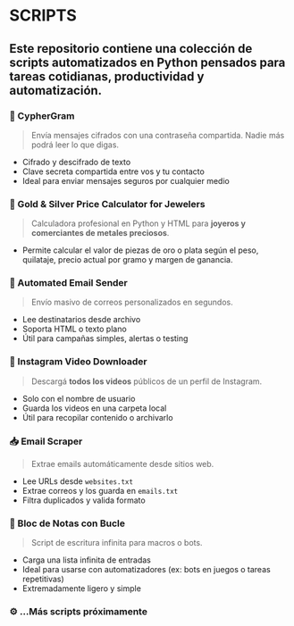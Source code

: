 # SCRIPTS 

Este repositorio contiene una colección de **scripts automatizados en Python** pensados para tareas cotidianas, productividad y automatización. 
---

### 🔐 CypherGram
> Envía mensajes cifrados con una contraseña compartida. Nadie más podrá leer lo que digas.

- Cifrado y descifrado de texto
- Clave secreta compartida entre vos y tu contacto
- Ideal para enviar mensajes seguros por cualquier medio

### 💍 Gold & Silver Price Calculator for Jewelers

> Calculadora profesional en Python y HTML para **joyeros y comerciantes de metales preciosos**.

- Permite calcular el valor de piezas de oro o plata según el peso, quilataje, precio actual por gramo y margen de ganancia.

### 📧 Automated Email Sender
> Envío masivo de correos personalizados en segundos.

- Lee destinatarios desde archivo
- Soporta HTML o texto plano
- Útil para campañas simples, alertas o testing

### 📸 Instagram Video Downloader
> Descargá **todos los videos** públicos de un perfil de Instagram.

- Solo con el nombre de usuario
- Guarda los videos en una carpeta local
- Útil para recopilar contenido o archivarlo

### 📥 Email Scraper
> Extrae emails automáticamente desde sitios web.

- Lee URLs desde `websites.txt`
- Extrae correos y los guarda en `emails.txt`
- Filtra duplicados y valida formato

### 📝 Bloc de Notas con Bucle
> Script de escritura infinita para macros o bots.

- Carga una lista infinita de entradas
- Ideal para usarse con automatizadores (ex: bots en juegos o tareas repetitivas)
- Extremadamente ligero y simple

### ⚙️ ...Más scripts próximamente


